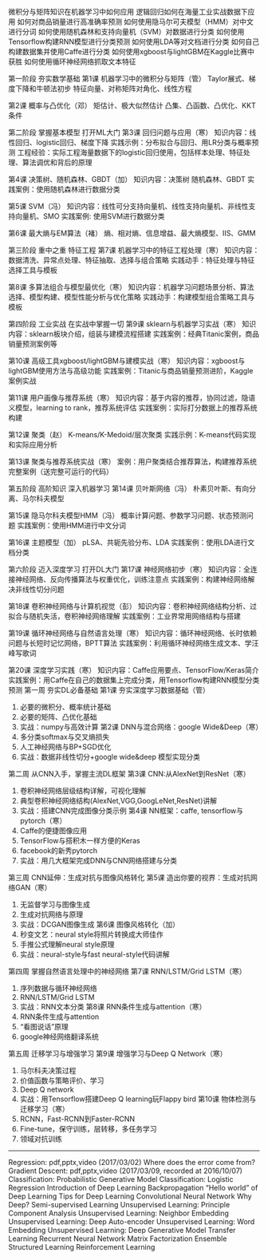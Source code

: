 微积分与矩阵知识在机器学习中如何应用
逻辑回归如何在海量工业实战数据下应用
如何对商品销量进行高准确率预测
如何使用隐马尔可夫模型（HMM）对中文进行分词
如何使用随机森林和支持向量机（SVM）对数据进行分类
如何使用Tensorflow构建RNN模型进行分类预测
如何使用LDA等对文档进行分类
如何自己构建数据集并使用Caffe进行分类
如何使用xgboost与lightGBM在Kaggle比赛中获胜
如何使用循环神经网络抓取文本特征



第一阶段 夯实数学基础
第1课 机器学习中的微积分与矩阵（管）
Taylor展式、梯度下降和牛顿法初步 
特征向量、对称矩阵对角化、线性方程

第2课 概率与凸优化（邓）
矩估计、极大似然估计
凸集、凸函数、凸优化、KKT条件

第二阶段 掌握基本模型 打开ML大门
第3课 回归问题与应用（寒）
知识内容：线性回归、logistic回归、梯度下降 
实践示例：分布拟合与回归、用LR分类与概率预测 
工程经验：实际工程海量数据下的logistic回归使用，包括样本处理、特征处理、算法调优和背后的原理

第4课 决策树、随机森林、GBDT（加）
知识内容：决策树 随机森林、GBDT 
实践案例：使用随机森林进行数据分类

第5课 SVM（冯）
知识内容：线性可分支持向量机、线性支持向量机、非线性支持向量机、SMO 
实践案例: 使用SVM进行数据分类

第6课 最大熵与EM算法（褚）
熵、相对熵、信息增益、最大熵模型、IIS、GMM

第三阶段 重中之重 特征工程
第7课 机器学习中的特征工程处理（寒）
知识内容：数据清洗、异常点处理、特征抽取、选择与组合策略 
实践动手：特征处理与特征选择工具与模板

第8课 多算法组合与模型最优化（寒）
知识内容：机器学习问题场景分析、算法选择、模型构建、模型性能分析与优化策略 
实践动手：构建模型组合策略工具与模板

第四阶段 工业实战 在实战中掌握一切
第9课 sklearn与机器学习实战（寒）
知识内容：sklearn板块介绍，组装与建模流程搭建 
实践案例：经典Titanic案例，商品销量预测案例等

第10课 高级工具xgboost/lightGBM与建模实战（寒）
知识内容：xgboost与lightGBM使用方法与高级功能 
实践案例：Titanic与商品销量预测进阶，Kaggle案例实战

第11课 用户画像与推荐系统（寒）
知识内容：基于内容的推荐，协同过滤，隐语义模型，learning to rank，推荐系统评估 
实践案例：实际打分数据上的推荐系统构建

第12课 聚类（赵）
K-means/K-Medoid/层次聚类
实践示例：K-means代码实现和实际应用分析

第13课 聚类与推荐系统实战（寒）
案例：用户聚类结合推荐算法，构建推荐系统完整案例（送完整可运行的代码）

第五阶段 高阶知识 深入机器学习
第14课 贝叶斯网络（冯）
朴素贝叶斯、有向分离、马尔科夫模型

第15课 隐马尔科夫模型HMM（冯）
概率计算问题、参数学习问题、状态预测问题 
实践案例：使用HMM进行中文分词

第16课 主题模型（加）
pLSA、共轭先验分布、LDA 
实践案例：使用LDA进行文档分类

第六阶段 迈入深度学习 打开DL大门
第17课 神经网络初步（寒）
知识内容：全连接神经网络、反向传播算法与权重优化，训练注意点 
实践案例：构建神经网络解决非线性切分问题

第18课 卷积神经网络与计算机视觉（彭）
知识内容：卷积神经网络结构分析、过拟合与随机失活，卷积神经网络理解 
实践案例：工业界常用网络结构与搭建

第19课 循环神经网络与自然语言处理（寒）
知识内容：循环神经网络、长时依赖问题与长短时记忆网络，BPTT算法 
实践案例：利用循环神经网络生成文本、学汪峰写歌词

第20课 深度学习实践（寒） 
知识内容：Caffe应用要点、TensorFlow/Keras简介 
实践案例：用Caffe在自己的数据集上完成分类，用Tensorflow构建RNN模型分类预测
第一周 夯实DL必备基础
第1课 夯实深度学习数据基础（管）
1. 必要的微积分、概率统计基础
2. 必要的矩阵、凸优化基础
3. 实战：numpy与高效计算
第2课 DNN与混合网络：google Wide&Deep（寒）
1. 多分类softmax与交叉熵损失
2. 人工神经网络与BP+SGD优化
3. 实战：数据非线性切分+google wide&deep 模型实现分类

第二周 从CNN入手，掌握主流DL框架
第3课 CNN:从AlexNet到ResNet（寒）
1. 卷积神经网络层级结构详解，可视化理解
2. 典型卷积神经网络结构(AlexNet,VGG,GoogLeNet,ResNet)讲解
3. 实战：搭建CNN完成图像分类示例
第4课 NN框架：caffe, tensorflow与pytorch（寒）
1. Caffe的便捷图像应用
2. TensorFlow与搭积木一样方便的Keras
3. facebook的新秀pytorch
4. 实战：用几大框架完成DNN与CNN网络搭建与分类

第三周 CNN延伸：生成对抗与图像风格转化
第5课 造出你要的视界：生成对抗网络GAN（寒）
1. 无监督学习与图像生成
2. 生成对抗网络与原理
3. 实战：DCGAN图像生成
第6课 图像风格转化（加）
1. 秒变文艺：neural style将照片转换成大师佳作
2. 手推公式理解neural style原理
3. 实战：neural-style与fast neural-style代码讲解

第四周 掌握自然语言处理中的神经网络
第7课 RNN/LSTM/Grid LSTM（寒）
1. 序列数据与循环神经网络
2. RNN/LSTM/Grid LSTM
3. 实战：RNN文本分类
第8课 RNN条件生成与attention（寒）
1. RNN条件生成与attention
2. “看图说话”原理
3. google神经网络翻译系统

第五周 迁移学习与增强学习
第9课 增强学习与Deep Q Network（寒）
1. 马尔科夫决策过程
2. 价值函数与策略评价、学习
3. Deep Q network
4. 实战：用Tensorflow搭建Deep Q learning玩Flappy bird
第10课 物体检测与迁移学习（寒）
1. RCNN，Fast-RCNN到Faster-RCNN
2. Fine-tune，保守训练，层转移，多任务学习
3. 领域对抗训练

---
Regression: pdf,pptx,video (2017/03/02)
Where does the error come from?
Gradient Descent: pdf,pptx,video (2017/03/09, recorded at 2016/10/07)
Classification: Probabilistic Generative Model 
Classification: Logistic Regression 
Introduction of Deep Learning 
Backpropagation 
“Hello world” of Deep Learning 
Tips for Deep Learning 
Convolutional Neural Network 
Why Deep? 
Semi-supervised Learning 
Unsupervised Learning: Principle Component Analysis 
Unsupervised Learning: Neighbor Embedding 
Unsupervised Learning: Deep Auto-encoder 
Unsupervised Learning: Word Embedding 
Unsupervised Learning: Deep Generative Model
Transfer Learning 
Recurrent Neural Network 
Matrix Factorization
Ensemble 
Structured Learning 
Reinforcement Learning 
